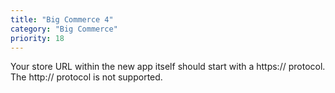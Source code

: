 ```yaml
---
title: "Big Commerce 4"
category: "Big Commerce"
priority: 18
---
```


Your store URL within the new app itself should start with a https:// protocol. The http:// protocol is not supported.
